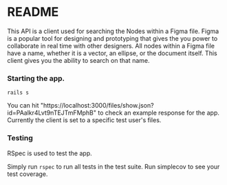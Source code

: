 # README

This API is a client used for searching the Nodes within a Figma file. Figma is a popular tool for designing and prototyping that gives the you power to collaborate in real time with other designers. All nodes within a Figma file have a name, whether it is a vector, an ellipse, or the document itself. This client gives you the ability to search on that name.

### Starting the app.

```rails s```

You can hit "https://localhost:3000/files/show.json?id=PAalkr4Lvt9nTEJTmFMphB" to check an example response for the app. Currently the client is set to a specific test user's files.
 
### Testing
RSpec is used to test the app.

Simply run `rspec` to run all tests in the test suite. Run simplecov to see your test coverage.

